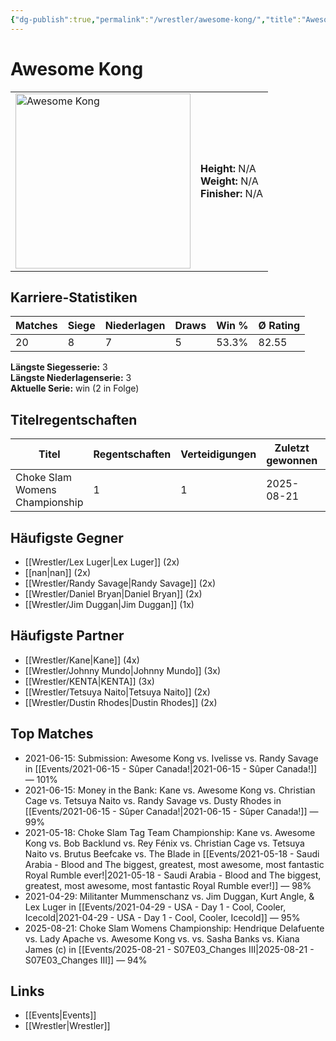```yaml
---
{"dg-publish":true,"permalink":"/wrestler/awesome-kong/","title":"Awesome Kong","tags":["wrestler"],"noteIcon":"","created":"2025-08-11T09:33:17.630+02:00"}
---
```



# Awesome Kong

<table>
<tr>
<td><img src="/img/user/z_Images/z_Images/Awesome_Kong.png" width="280" alt="Awesome Kong"></td>
<td>
<b>Height:</b> N/A<br>
<b>Weight:</b> N/A<br>
<b>Finisher:</b> N/A<br>
</td>
</tr>
</table>

## Karriere-Statistiken

| Matches | Siege | Niederlagen | Draws | Win % | Ø Rating |
|---------|-------|-------------|-------|-------|-----------|
| 20 | 8 | 7 | 5 | 53.3% | 82.55 |

**Längste Siegesserie:** 3<br>**Längste Niederlagenserie:** 3<br>**Aktuelle Serie:** win (2 in Folge)

## Titelregentschaften
| Titel | Regentschaften | Verteidigungen | Zuletzt gewonnen | Aktuell |
|-------|---------------|----------------|------------------|---------|
| Choke Slam Womens Championship | 1 | 1 | 2025-08-21 | ✅ |


## Häufigste Gegner
- [[Wrestler/Lex Luger\|Lex Luger]] (2x)
- [[nan\|nan]] (2x)
- [[Wrestler/Randy Savage\|Randy Savage]] (2x)
- [[Wrestler/Daniel Bryan\|Daniel Bryan]] (2x)
- [[Wrestler/Jim Duggan\|Jim Duggan]] (1x)

## Häufigste Partner
- [[Wrestler/Kane\|Kane]] (4x)
- [[Wrestler/Johnny Mundo\|Johnny Mundo]] (3x)
- [[Wrestler/KENTA\|KENTA]] (3x)
- [[Wrestler/Tetsuya Naito\|Tetsuya Naito]] (2x)
- [[Wrestler/Dustin Rhodes\|Dustin Rhodes]] (2x)

## Top Matches
- 2021-06-15: Submission: Awesome Kong vs. Ivelisse vs. Randy Savage in [[Events/2021-06-15 - Sûper Canada!\|2021-06-15 - Sûper Canada!]] — 101%
- 2021-06-15: Money in the Bank: Kane vs. Awesome Kong vs. Christian Cage vs. Tetsuya Naito vs. Randy Savage vs. Dusty Rhodes in [[Events/2021-06-15 - Sûper Canada!\|2021-06-15 - Sûper Canada!]] — 99%
- 2021-05-18: Choke Slam Tag Team Championship: Kane vs. Awesome Kong vs. Bob Backlund vs. Rey Fénix vs. Christian Cage vs. Tetsuya Naito vs. Brutus Beefcake vs. The Blade in [[Events/2021-05-18 - Saudi Arabia - Blood and The biggest, greatest, most awesome, most fantastic Royal Rumble ever!\|2021-05-18 - Saudi Arabia - Blood and The biggest, greatest, most awesome, most fantastic Royal Rumble ever!]] — 98%
- 2021-04-29: Militanter Mummenschanz vs. Jim Duggan, Kurt Angle, & Lex Luger in [[Events/2021-04-29 - USA - Day 1 - Cool, Cooler, Icecold\|2021-04-29 - USA - Day 1 - Cool, Cooler, Icecold]] — 95%
- 2025-08-21: Choke Slam Womens Championship: Hendrique Delafuente vs. Lady Apache vs. Awesome Kong vs. vs. Sasha Banks vs. Kiana James (c) in [[Events/2025-08-21 - S07E03_Changes III\|2025-08-21 - S07E03_Changes III]] — 94%

## Links
- [[Events\|Events]]
- [[Wrestler\|Wrestler]]

